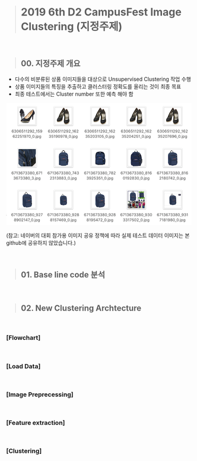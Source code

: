 ># 2019 6th D2 CampusFest Image Clustering (지정주제)

&nbsp;
>## 00. 지정주제 개요
- 다수의 비분류된 상품 이미지들을 대상으로 Unsupervised Clustering 작업 수행
- 상품 이미지들의 특징을 추출하고 클러스터링 정확도를 올리는 것이 최종 목표 
- 최종 테스트에서는 Cluster number 또한 예측 해야 함 

![샘플 이미지](https://github.com/D2CampusFest/6th/blob/master/image-cluster/wiki/img-sample.png)

(참고: 네이버의 대회 참가용 이미지 공유 정책에 따라 실제 테스트 데이터 이미지는 본 github에 공유하지 않았습니다.)
 
&nbsp;
>## 01. Base line code 분석
 
&nbsp;
>## 02. New Clustering Archtecture 
&nbsp;
### [Flowchart] 

&nbsp;
### [Load Data] 

&nbsp;
### [Image Preprecessing] 

&nbsp;
### [Feature extraction] 

&nbsp;
### [Clustering] 



